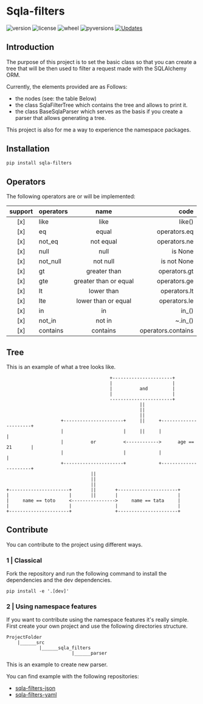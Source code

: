 # Sqla-filters

![version](https://img.shields.io/pypi/v/sqla-filters.svg)
![license](https://img.shields.io/pypi/l/sqla-filters.svg)
![wheel](https://img.shields.io/pypi/wheel/sqla-filters.svg)
![pyversions](https://img.shields.io/pypi/pyversions/sqla-filters.svg)
[![Updates](https://pyup.io/repos/github/MarcAureleCoste/sqla-filters/shield.svg)](https://pyup.io/repos/github/MarcAureleCoste/sqla-filters/)

## Introduction 

The purpose of this project is to set the basic class so that you can create a tree that will be then used to filter a request made with the SQLAlchemy ORM.

Currently, the elements provided are as Follows:
- the nodes (see: the table Below)
- the class SqlaFilterTree which contains the tree and allows to print it.
- the class BaseSqlaParser which serves as the basis if you create a parser that allows generating a tree.

This project is also for me a way to experience the namespace packages.

## Installation

```bash
pip install sqla-filters
```

## Operators

The following operators are or will be implemented:

| support | operators |          name         |        code        |
|:-------:|:----------|:---------------------:|-------------------:|
|   [x]   | like      | like                  | like()             |
|   [x]   | eq        | equal                 | operators.eq       |
|   [x]   | not_eq    | not equal             | operators.ne       |
|   [x]   | null      | null                  | is None            |
|   [x]   | not_null  | not null              | is not None        |
|   [x]   | gt        | greater than          | operators.gt       |
|   [x]   | gte       | greater than or equal | operators.ge       |
|   [x]   | lt        | lower than            | operators.lt       |
|   [x]   | lte       | lower than or equal   | operators.le       |
|   [x]   | in        | in                    | in_()              |
|   [x]   | not_in    | not in                | ~.in_()            |
|   [x]   | contains  | contains              | operators.contains |


## Tree

This is an example of what a tree looks like.

```
                                      +----------------------+
                                      |                      |
                                      |          and         |
                                      |                      |
                                      -----------------------+
                                                 ||
                                                 ||
                                                 ||
                    +----------------------+     ||     +----------------------+
                    |                      |     ||     |                      |
                    |          or          <------------>      age == 21       |
                    |                      |            |                      |
                    +----------------------+            +----------------------+
                               ||
                               ||
                               ||
+----------------------+       ||       +----------------------+
|                      |       ||       |                      |
|     name == toto     <---------------->     name == tata     |
|                      |                |                      |
+----------------------+                +----------------------+
```

## Contribute

You can contribute to the project using different ways.

### 1 | Classical

Fork the repository and run the following command to install the dependencies and the dev dependencies.

`pip install -e '.[dev]'`

### 2 | Using namespace features

If you want to contribute using the namespace features it's really simple.
First create your own project and use the following directories structure.

    ProjectFolder
        |______src
                |______sqla_filters
                            |______parser

This is an example to create new parser.

You can find example with the following repositories:

- [sqla-filters-json](https://github.com/MarcAureleCoste/sqla-filters-json)
- [sqla-filters-yaml](https://github.com/MarcAureleCoste/sqla-filters-yaml)
